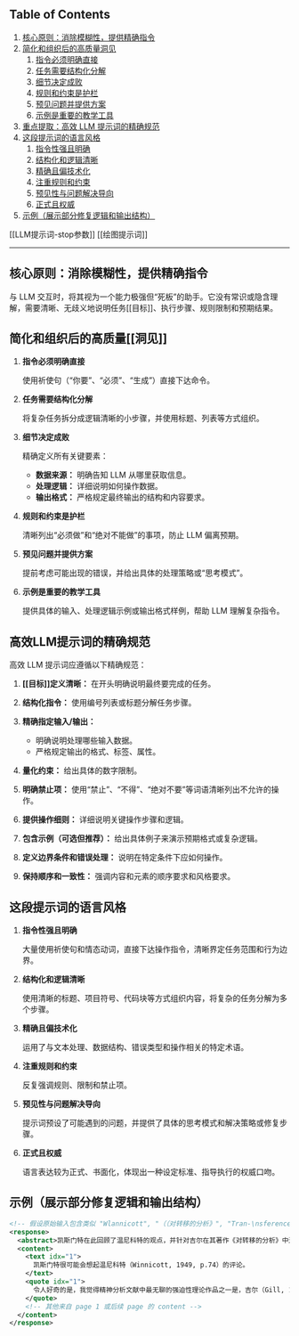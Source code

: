 ## Table of Contents

1.  [核心原则：消除模糊性，提供精确指令](#核心原则：消除模糊性，提供精确指令)
2.  [简化和组织后的高质量洞见](#简化和组织后的高质量洞见)
    1.  [指令必须明确直接](#指令必须明确直接)
    2.  [任务需要结构化分解](#任务需要结构化分解)
    3.  [细节决定成败](#细节决定成败)
    4.  [规则和约束是护栏](#规则和约束是护栏)
    5.  [预见问题并提供方案](#预见问题并提供方案)
    6.  [示例是重要的教学工具](#示例是重要的教学工具)
3.  [重点提取：高效 LLM 提示词的精确规范](#高效LLM提示词的精确规范)
4.  [这段提示词的语言风格](#这段提示词的语言风格)
    1.  [指令性强且明确](#指令性强且明确)
    2.  [结构化和逻辑清晰](#结构化和逻辑清晰)
    3.  [精确且偏技术化](#精确且偏技术化)
    4.  [注重规则和约束](#注重规则和约束)
    5.  [预见性与问题解决导向](#预见性与问题解决导向)
    6.  [正式且权威](#正式且权威)
5.  [示例（展示部分修复逻辑和输出结构）](#示例展示部分修复逻辑和输出结构)


[[LLM提示词-stop参数]]
[[绘图提示词]]


---

## 核心原则：消除模糊性，提供精确指令

与 LLM 交互时，将其视为一个能力极强但“死板”的助手。它没有常识或隐含理解，需要清晰、无歧义地说明任务[[目标]]、执行步骤、规则限制和预期结果。

## 简化和组织后的高质量[[洞见]]

1.  **指令必须明确直接**

    使用祈使句（“你要”、“必须”、“生成”）直接下达命令。

2.  **任务需要结构化分解**

    将复杂任务拆分成逻辑清晰的小步骤，并使用标题、列表等方式组织。

3.  **细节决定成败**

    精确定义所有关键要素：

    *   **数据来源：** 明确告知 LLM 从哪里获取信息。
    *   **处理逻辑：** 详细说明如何操作数据。
    *   **输出格式：** 严格规定最终输出的结构和内容要求。

4.  **规则和约束是护栏**

    清晰列出“必须做”和“绝对不能做”的事项，防止 LLM 偏离预期。

5.  **预见问题并提供方案**

    提前考虑可能出现的错误，并给出具体的处理策略或“思考模式”。

6.  **示例是重要的教学工具**

    提供具体的输入、处理逻辑示例或输出格式样例，帮助 LLM 理解复杂指令。

## 高效LLM提示词的精确规范

高效 LLM 提示词应遵循以下精确规范：

1.  **[[目标]]定义清晰：** 在开头明确说明最终要完成的任务。
2.  **结构化指令：** 使用编号列表或标题分解任务步骤。
3.  **精确指定输入/输出：**

    *   明确说明处理哪些输入数据。
    *   严格规定输出的格式、标签、属性。
4.  **量化约束：** 给出具体的数字限制。
5.  **明确禁止项：** 使用“禁止”、“不得”、“绝对不要”等词语清晰列出不允许的操作。
6.  **提供操作细则：** 详细说明关键操作步骤和逻辑。
7.  **包含示例（可选但推荐）：** 给出具体例子来演示预期格式或复杂逻辑。
8.  **定义边界条件和错误处理：** 说明在特定条件下应如何操作。
9.  **保持顺序和一致性：** 强调内容和元素的顺序要求和风格要求。

## 这段提示词的语言风格

1.  **指令性强且明确**

    大量使用祈使句和情态动词，直接下达操作指令，清晰界定任务范围和行为边界。

2.  **结构化和逻辑清晰**

    使用清晰的标题、项目符号、代码块等方式组织内容，将复杂的任务分解为多个步骤。

3.  **精确且偏技术化**

    运用了与文本处理、数据结构、错误类型和操作相关的特定术语。

4.  **注重规则和约束**

    反复强调规则、限制和禁止项。

5.  **预见性与问题解决导向**

    提示词预设了可能遇到的问题，并提供了具体的思考模式和解决策略或修复步骤。

6.  **正式且权威**

    语言表达较为正式、书面化，体现出一种设定标准、指导执行的权威口吻。

## 示例（展示部分修复逻辑和输出结构）

```xml
<!-- 假设原始输入包含类似 "Wlannicott", "（（对转移的分析》", "Tran-\nsference" 等错误 -->
<response>
  <abstract>凯斯门特在此回顾了温尼科特的观点，并针对吉尔在其著作《对转移的分析》中过分强调分析师角色的做法表达了批评意见。凯斯门特认为吉尔的这种侧重显得有些夸张和失衡，未能恰当反映分析情境的复杂性，与温尼科特等人的观点形成了对比，提示我们需要更全面地理解转移现象中分析师与来访者的互动关系及其限度。</abstract>
  <content>
    <text idx="1">
      凯斯门特很可能会想起温尼科特（Winnicott, 1949, p.74）的评论。
    </text>
    <quote idx="1">
      令人好奇的是，我觉得精神分析文献中最无聊的强迫性理论作品之一是，吉尔（Gill, 1982）的《对转移的分析》（Analysis of Transference），他在其中夸大了分析家在分析情境中的角色的重要性。
    </quote>
    <!-- 其他来自 page 1 或后续 page 的 content -->
  </content>
</response>
```
